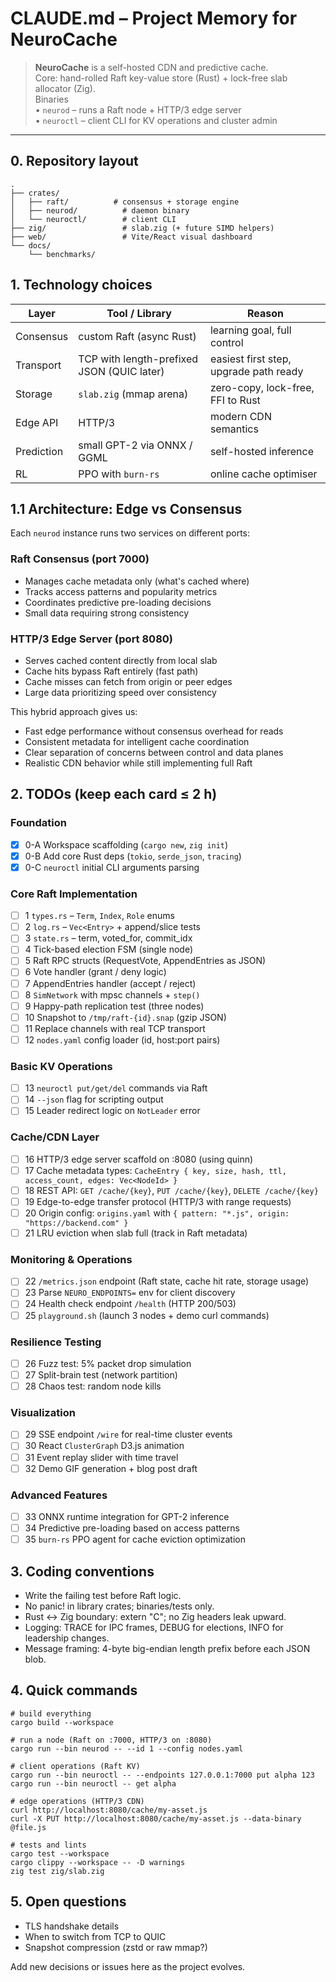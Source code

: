 # CLAUDE.md – Project Memory for NeuroCache

> **NeuroCache** is a self-hosted CDN and predictive cache.  
> Core: hand-rolled Raft key-value store (Rust) + lock-free slab allocator (Zig).  
> Binaries  
> • `neurod` – runs a Raft node + HTTP/3 edge server  
> • `neuroctl` – client CLI for KV operations and cluster admin

---

## 0. Repository layout

```
.
├── crates/
│   ├── raft/          # consensus + storage engine
│   ├── neurod/          # daemon binary
│   └── neuroctl/        # client CLI
├── zig/                 # slab.zig (+ future SIMD helpers)
├── web/                 # Vite/React visual dashboard
└── docs/
    └── benchmarks/

```

## 1. Technology choices

| Layer      | Tool / Library                             | Reason                                 |
| ---------- | ------------------------------------------ | -------------------------------------- |
| Consensus  | custom Raft (async Rust)                   | learning goal, full control            |
| Transport  | TCP with length-prefixed JSON (QUIC later) | easiest first step, upgrade path ready |
| Storage    | `slab.zig` (mmap arena)                    | zero-copy, lock-free, FFI to Rust      |
| Edge API   | HTTP/3                                     | modern CDN semantics                   |
| Prediction | small GPT-2 via ONNX / GGML                | self-hosted inference                  |
| RL         | PPO with `burn-rs`                         | online cache optimiser                 |

## 1.1 Architecture: Edge vs Consensus

Each `neurod` instance runs two services on different ports:

### Raft Consensus (port 7000)
- Manages cache metadata only (what's cached where)
- Tracks access patterns and popularity metrics
- Coordinates predictive pre-loading decisions
- Small data requiring strong consistency

### HTTP/3 Edge Server (port 8080)
- Serves cached content directly from local slab
- Cache hits bypass Raft entirely (fast path)
- Cache misses can fetch from origin or peer edges
- Large data prioritizing speed over consistency

This hybrid approach gives us:
- Fast edge performance without consensus overhead for reads
- Consistent metadata for intelligent cache coordination
- Clear separation of concerns between control and data planes
- Realistic CDN behavior while still implementing full Raft

## 2. TODOs (keep each card ≤ 2 h)

### Foundation
- [x] 0-A Workspace scaffolding (`cargo new`, `zig init`)
- [x] 0-B Add core Rust deps (`tokio`, `serde_json`, `tracing`)
- [x] 0-C `neuroctl` initial CLI arguments parsing

### Core Raft Implementation
- [ ] 1 `types.rs` – `Term`, `Index`, `Role` enums
- [ ] 2 `log.rs` – `Vec<Entry>` + append/slice tests
- [ ] 3 `state.rs` – term, voted_for, commit_idx
- [ ] 4 Tick-based election FSM (single node)
- [ ] 5 Raft RPC structs (RequestVote, AppendEntries as JSON)
- [ ] 6 Vote handler (grant / deny logic)
- [ ] 7 AppendEntries handler (accept / reject)
- [ ] 8 `SimNetwork` with mpsc channels + `step()`
- [ ] 9 Happy-path replication test (three nodes)
- [ ] 10 Snapshot to `/tmp/raft-{id}.snap` (gzip JSON)
- [ ] 11 Replace channels with real TCP transport
- [ ] 12 `nodes.yaml` config loader (id, host:port pairs)

### Basic KV Operations
- [ ] 13 `neuroctl put/get/del` commands via Raft
- [ ] 14 `--json` flag for scripting output
- [ ] 15 Leader redirect logic on `NotLeader` error

### Cache/CDN Layer
- [ ] 16 HTTP/3 edge server scaffold on :8080 (using quinn)
- [ ] 17 Cache metadata types: `CacheEntry { key, size, hash, ttl, access_count, edges: Vec<NodeId> }`
- [ ] 18 REST API: `GET /cache/{key}`, `PUT /cache/{key}`, `DELETE /cache/{key}`
- [ ] 19 Edge-to-edge transfer protocol (HTTP/3 with range requests)
- [ ] 20 Origin config: `origins.yaml` with `{ pattern: "*.js", origin: "https://backend.com" }`
- [ ] 21 LRU eviction when slab full (track in Raft metadata)

### Monitoring & Operations
- [ ] 22 `/metrics.json` endpoint (Raft state, cache hit rate, storage usage)
- [ ] 23 Parse `NEURO_ENDPOINTS=` env for client discovery
- [ ] 24 Health check endpoint `/health` (HTTP 200/503)
- [ ] 25 `playground.sh` (launch 3 nodes + demo curl commands)

### Resilience Testing
- [ ] 26 Fuzz test: 5% packet drop simulation
- [ ] 27 Split-brain test (network partition)
- [ ] 28 Chaos test: random node kills

### Visualization
- [ ] 29 SSE endpoint `/wire` for real-time cluster events
- [ ] 30 React `ClusterGraph` D3.js animation
- [ ] 31 Event replay slider with time travel
- [ ] 32 Demo GIF generation + blog post draft

### Advanced Features
- [ ] 33 ONNX runtime integration for GPT-2 inference
- [ ] 34 Predictive pre-loading based on access patterns
- [ ] 35 `burn-rs` PPO agent for cache eviction optimization

## 3. Coding conventions

- Write the failing test before Raft logic.
- No panic! in library crates; binaries/tests only.
- Rust ↔ Zig boundary: extern "C"; no Zig headers leak upward.
- Logging: TRACE for IPC frames, DEBUG for elections, INFO for leadership changes.
- Message framing: 4-byte big-endian length prefix before each JSON blob.

## 4. Quick commands

```
# build everything
cargo build --workspace

# run a node (Raft on :7000, HTTP/3 on :8080)
cargo run --bin neurod -- --id 1 --config nodes.yaml

# client operations (Raft KV)
cargo run --bin neuroctl -- --endpoints 127.0.0.1:7000 put alpha 123
cargo run --bin neuroctl -- get alpha

# edge operations (HTTP/3 CDN)
curl http://localhost:8080/cache/my-asset.js
curl -X PUT http://localhost:8080/cache/my-asset.js --data-binary @file.js

# tests and lints
cargo test --workspace
cargo clippy --workspace -- -D warnings
zig test zig/slab.zig
```

## 5. Open questions

- TLS handshake details
- When to switch from TCP to QUIC
- Snapshot compression (zstd or raw mmap?)

Add new decisions or issues here as the project evolves.
